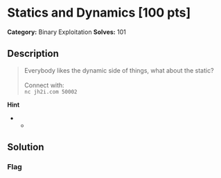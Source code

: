 # Statics and Dynamics [100 pts]

**Category:** Binary Exploitation
**Solves:** 101

## Description
>Everybody likes the dynamic side of things, what about the static? <br><br>Connect with:<br><code>nc jh2i.com 50002</code>

**Hint**
* -

## Solution

### Flag

